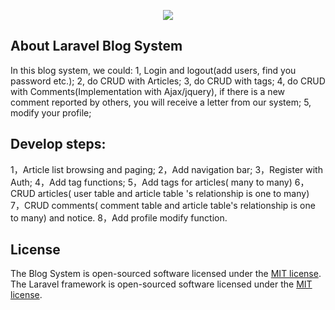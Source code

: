 <p align="center"><img src="https://laravel.com/assets/img/components/logo-laravel.svg"></p>

<p align="center">
</p>

## About Laravel Blog System

In this blog system, we could:
 1, Login and logout(add users, find you password etc.);
 2, do CRUD with Articles;
 3, do CRUD with tags;
 4, do CRUD with Comments(Implementation with Ajax/jquery),
    if there is a new comment reported by others, you will receive a letter from our system;
 5, modify your profile;

## Develop steps:
1，Article list browsing and paging;
2，Add navigation bar;
3，Register with Auth;
4，Add tag functions;
5，Add tags for articles( many to many)
6，CRUD articles( user table and article table 's relationship is one to many)
7，CRUD comments( comment table and article table's relationship is one to many) and notice.
8，Add profile modify function.

## License
The Blog System  is open-sourced software licensed under the [MIT license](http://opensource.org/licenses/MIT).
The Laravel framework is open-sourced software licensed under the [MIT license](http://opensource.org/licenses/MIT).
